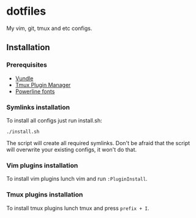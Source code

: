 # dotfiles

My vim, git, tmux and etc configs.

## Installation

### Prerequisites
* [Vundle](https://github.com/VundleVim/Vundle.vim)
* [Tmux Plugin Manager](https://github.com/tmux-plugins/tpm)
* [Powerline fonts](https://github.com/powerline/fonts)

### Symlinks installation

To install all configs just run install.sh:
```
./install.sh
```
The script will create all required symlinks. Don't be afraid that the script will overwrite your existing configs, it won't do that.

### Vim plugins installation

To install vim plugins lunch vim and run `:PluginInstall`.

### Tmux plugins installation

To install tmux plugins lunch tmux and press `prefix + I`.

